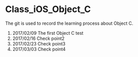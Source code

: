 # Class_iOS_Object_C
The git is used to record the learning process about Object C.

1. 2017/02/09 The first Object C test  
2. 2017/02/16 Check point2  
3. 2017/02/23 Check point3  
4. 2017/03/03 Check point4  
